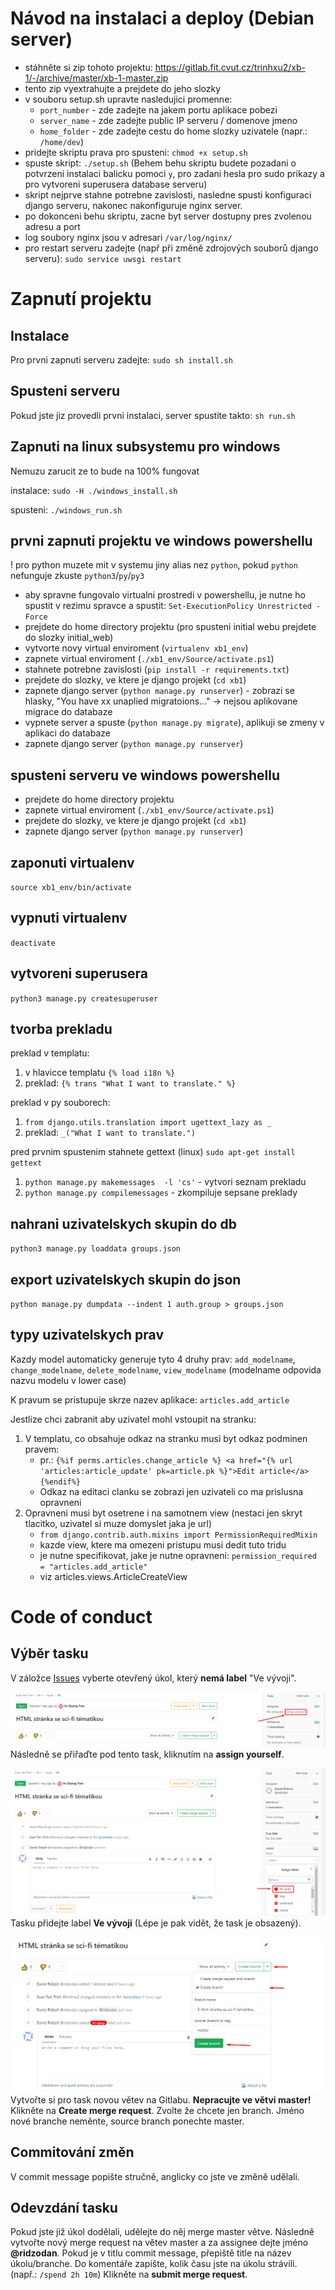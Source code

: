 Návod na instalaci a deploy (Debian server)
===========================================
- stáhněte si zip tohoto projektu: https://gitlab.fit.cvut.cz/trinhxu2/xb-1/-/archive/master/xb-1-master.zip
- tento zip vyextrahujte a prejdete do jeho slozky
- v souboru setup.sh upravte nasledujici promenne:
    - `port_number` - zde zadejte na jakem portu aplikace pobezi
    - `server_name` - zde zadejte public IP serveru / domenove jmeno
    - `home_folder` - zde zadejte cestu do home slozky uzivatele (napr.: `/home/dev`)
- pridejte skriptu prava pro spusteni: `chmod +x setup.sh`
- spuste skript: `./setup.sh` (Behem behu skriptu budete pozadani o potvrzeni instalaci balicku pomoci `y`, pro zadani hesla pro sudo prikazy a pro vytvoreni superusera database serveru)
- skript nejprve stahne potrebne zavislosti, nasledne spusti konfiguraci django serveru, nakonec nakonfiguruje nginx server.
- po dokonceni behu skriptu, zacne byt server dostupny pres zvolenou adresu a port
- log soubory nginx jsou v adresari `/var/log/nginx/`
- pro restart serveru zadejte (např při změně zdrojových souborů django serveru): `sudo service uwsgi restart`

Zapnutí projektu
================


Instalace
---------
Pro prvni zapnuti serveru zadejte: `sudo sh install.sh`


Spusteni serveru
----------------
Pokud jste jiz provedli prvni instalaci, server spustite takto: `sh run.sh`


Zapnuti na linux subsystemu pro windows
---------------------------------------
Nemuzu zarucit ze to bude na 100% fungovat

instalace: `sudo -H ./windows_install.sh`

spusteni: `./windows_run.sh`


prvni zapnuti projektu ve windows powershellu
---------------------------------------------
! pro python muzete mit v systemu jiny alias nez `python`, pokud `python` nefunguje zkuste `python3`/`py`/`py3`

* aby spravne fungovalo virtualni prostredi v powershellu, je nutne ho spustit v rezimu spravce a spustit: `Set-ExecutionPolicy Unrestricted -Force`
* prejdete do home directory projektu (pro spusteni initial webu prejdete do slozky initial_web)
* vytvorte novy virtual enviroment (`virtualenv xb1_env`)
* zapnete virtual enviroment (`./xb1_env/Source/activate.ps1`)
* stahnete potrebne zavislosti (`pip install -r requirements.txt`)
* prejdete do slozky, ve ktere je django projekt (`cd xb1`)
* zapnete django server (`python manage.py runserver`) - zobrazi se hlasky, "You have xx unaplied migratoions..." -> nejsou aplikovane migrace do databaze
* vypnete server a spuste (`python manage.py migrate`), aplikuji se zmeny v aplikaci do databaze
* zapnete django server (`python manage.py runserver`)


spusteni serveru ve windows powershellu
---------------------------------------
* prejdete do home directory projektu
* zapnete virtual enviroment (`./xb1_env/Source/activate.ps1`)
* prejdete do slozky, ve ktere je django projekt (`cd xb1`)
* zapnete django server (`python manage.py runserver`)


zaponuti virtualenv
-------------------
`source xb1_env/bin/activate`


vypnuti virtualenv
------------------
`deactivate`


vytvoreni superusera
--------------------
`python3 manage.py createsuperuser`

tvorba prekladu
---------------
preklad v templatu:
 1. v hlavicce templatu `{% load i18n %}`
 2. preklad: `{% trans "What I want to translate." %}`

preklad v py souborech:
 1. `from django.utils.translation import ugettext_lazy as _`
 2. preklad: `_("What I want to translate.")`

pred prvnim spustenim stahnete gettext (linux) `sudo apt-get install gettext`
 1. `python manage.py makemessages  -l 'cs'` - vytvori seznam prekladu
 2. `python manage.py compilemessages` - zkompiluje sepsane preklady


nahrani uzivatelskych skupin do db
----------------------------------
`python3 manage.py loaddata groups.json`

export uzivatelskych skupin do json
-----------------------------------
`python manage.py dumpdata --indent 1 auth.group > groups.json`

typy uzivatelskych prav
-----------------------
Kazdy model automaticky generuje tyto 4 druhy prav:
`add_modelname`, `change_modelname`, `delete_modelname`, `view_modelname`
(modelname odpovida nazvu modelu v lower case)

K pravum se pristupuje skrze nazev aplikace: `articles.add_article`

Jestlize chci zabranit aby uzivatel mohl vstoupit na stranku:
1. V templatu, co obsahuje odkaz na stranku musi byt odkaz podminen pravem:
    - pr.: `{%if perms.articles.change_article %} <a href="{% url 'articles:article_update' pk=article.pk %}">Edit article</a> {%endif%}`
    - Odkaz na editaci clanku se zobrazi jen uzivateli co ma prislusna opravneni
2. Opravneni musi byt osetrene i na samotnem view (nestaci jen skryt tlacitko, uzivatel si muze domyslet jaka je url)
    - `from django.contrib.auth.mixins import PermissionRequiredMixin`
    - kazde view, ktere ma omezeni pristupu musi dedit tuto tridu
    - je nutne specifikovat, jake je nutne opravneni: `permission_required = "articles.add_article"`
    - viz articles.views.ArticleCreateView


Code of conduct
===============


Výběr tasku
-----------
V záložce [Issues](https://gitlab.fit.cvut.cz/trinhxu2/xb-1/issues) vyberte otevřený úkol, který **nemá label** "Ve vývoji".

![](images/assignEmployee.png)
Následně se přiřaďte pod tento task, kliknutím na **assign yourself**.

![](images/assignLabel.png)
Tasku přidejte label **Ve vývoji** (Lépe je pak vidět, že task je obsazený).

![](images/createBranch.png)
Vytvořte si pro task novou větev na Gitlabu. **Nepracujte ve větvi master!**
Klikněte na **Create merge request**.
Zvolte že chcete jen branch.
Jméno nové branche neměnte, source branch ponechte master.


Commitování změn
----------------
V commit message popište stručně, anglicky co jste ve změně udělali.


Odevzdání tasku
---------------
Pokud jste již úkol dodělali, udělejte do něj merge master větve.
Následně vytvořte nový merge request na větev master a za assignee dejte jméno **@ridzodan**.
Pokud je v titlu commit message, přepiště title na název úkolu/branche.
Do komentáře zapište, kolik času jste na úkolu strávili. (např.: `/spend 2h 10m`)
Klikněte na **submit merge request**.
